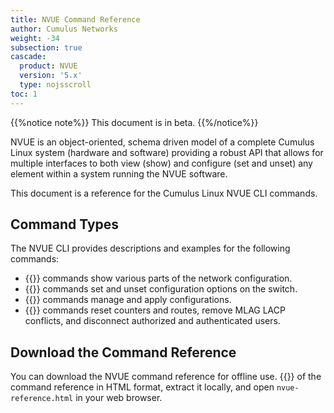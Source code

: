 ```yaml
---
title: NVUE Command Reference
author: Cumulus Networks
weight: -34
subsection: true
cascade:
  product: NVUE
  version: '5.x'
  type: nojsscroll
toc: 1
---
```

{{%notice note%}}
This document is in beta.
{{%/notice%}}

NVUE is an object-oriented, schema driven model of a complete Cumulus Linux system (hardware and software) providing a robust API that allows for multiple interfaces to both view (show) and configure (set and unset) any element within a system running the NVUE software.

This document is a reference for the Cumulus Linux NVUE CLI commands.

## Command Types

The NVUE CLI provides descriptions and examples for the following commands:
- {{<link title="Show Commands" text="nv show">}} commands show various parts of the network configuration.
- {{<link url="Set-and-Unset-Commands" text="nv set and nv unset">}} commands set and unset configuration options on the switch.
- {{<link url="Config-Commands" text="nv config">}} commands manage and apply configurations.
- {{<link url="/Action-Commands" text="nv action">}} commands reset counters and routes, remove MLAG LACP conflicts, and disconnect authorized and authenticated users.

## Download the Command Reference

You can download the NVUE command reference for offline use. {{<exlink url="https://docs.nvidia.com/networking-ethernet-software/nvue-reference/NVUE-html.zip" text="Download a zip file">}} of the command reference in HTML format, extract it locally, and open `nvue-reference.html` in your web browser.
